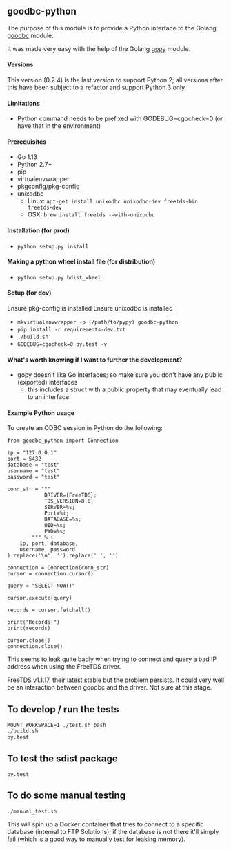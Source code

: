 ## goodbc-python

The purpose of this module is to provide a Python interface to the Golang [goodbc](https://github.com/alexbrainman/odbc) module.

It was made very easy with the help of the Golang [gopy](https://github.com/go-python/gopy) module.

#### Versions

This version (0.2.4) is the last version to support Python 2; all versions after this have been subject to a refactor and support Python 3
only.

#### Limitations

* Python command needs to be prefixed with GODEBUG=cgocheck=0 (or have that in the environment)

#### Prerequisites

* Go 1.13
* Python 2.7+
* pip
* virtualenvwrapper
* pkgconfig/pkg-config
* unixodbc
    * Linux: ```apt-get install unixodbc unixodbc-dev freetds-bin freetds-dev```
    * OSX: ```brew install freetds --with-unixodbc```

#### Installation (for prod)

* ```python setup.py install```

#### Making a python wheel install file (for distribution)

* ```python setup.py bdist_wheel```

#### Setup (for dev)

Ensure pkg-config is installed Ensure unixodbc is installed

* ```mkvirtualenvwrapper -p (/path/to/pypy) goodbc-python```
* ```pip install -r requirements-dev.txt```
* ```./build.sh```
* ```GODEBUG=cgocheck=0 py.test -v```

#### What's worth knowing if I want to further the development?

* gopy doesn't like Go interfaces; so make sure you don't have any public (exported) interfaces
    * this includes a struct with a public property that may eventually lead to an interface

#### Example Python usage

To create an ODBC session in Python do the following:

```
from goodbc_python import Connection

ip = "127.0.0.1"
port = 5432
database = "test"
username = "test"
password = "test"

conn_str = """
            DRIVER={FreeTDS};
            TDS_VERSION=8.0;
            SERVER=%s;
            Port=%i;
            DATABASE=%s;
            UID=%s;
            PWD=%s;
        """ % (
    ip, port, database,
    username, password
).replace('\n', '').replace(' ', '')

connection = Connection(conn_str)
cursor = connection.cursor()

query = "SELECT NOW()"

cursor.execute(query)

records = cursor.fetchall()

print("Records:")
print(records)

cursor.close()
connection.close()
```

This seems to leak quite badly when trying to connect and query a bad IP address when using the FreeTDS driver.

FreeTDS v1.1.17, their latest stable but the problem persists. It could very well be an interaction between goodbc and the driver. Not sure
at this stage.

## To develop / run the tests

    MOUNT_WORKSPACE=1 ./test.sh bash
    ./build.sh
    py.test

## To test the sdist package

    py.test

## To do some manual testing

    ./manual_test.sh

This will spin up a Docker container that tries to connect to a specific database (internal to FTP Solutions); if the database is not there
it'll simply fail (which is a good way to manually test for leaking memory).
